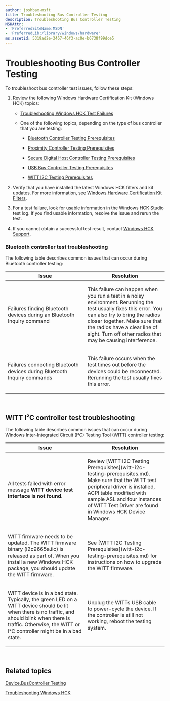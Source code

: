 ```yaml
---
author: joshbax-msft
title: Troubleshooting Bus Controller Testing
description: Troubleshooting Bus Controller Testing
MSHAttr:
- 'PreferredSiteName:MSDN'
- 'PreferredLib:/library/windows/hardware'
ms.assetid: 5319ad2e-3467-46f3-ac0e-b6738f99dce5
---
```


# Troubleshooting Bus Controller Testing


To troubleshoot bus controller test issues, follow these steps:

1.  Review the following Windows Hardware Certification Kit (Windows HCK) topics:

    -   [Troubleshooting Windows HCK Test Failures](troubleshooting-windows-hck-test-failures.md)

    -   One of the following topics, depending on the type of bus controller that you are testing:

        -   [Bluetooth Controller Testing Prerequisites](bluetooth-controller-testing-prerequisites.md)

        -   [Proximity Controller Testing Prerequisites](proximity-controller-testing-prerequisites.md)

        -   [Secure Digital Host Controller Testing Prerequisites](secure-digital-host-controller-testing-prerequisites.md)

        -   [USB Bus Controller Testing Prerequisites](usb-bus-controller-testing-prerequisites.md)

        -   [WITT I2C Testing Prerequisites](witt-i2c-testing-prerequisites.md)

2.  Verify that you have installed the latest Windows HCK filters and kit updates. For more information, see [Windows Hardware Certification Kit Filters](windows-hardware-certification-kit-filters.md).

3.  For a test failure, look for usable information in the Windows HCK Studio test log. If you find usable information, resolve the issue and rerun the test.

4.  If you cannot obtain a successful test result, contact [Windows HCK Support](windows-hck-support.md).

### <a href="" id="bluetooth"></a>Bluetooth controller test troubleshooting

The following table describes common issues that can occur during Bluetooth controller testing:

<table>
<colgroup>
<col width="50%" />
<col width="50%" />
</colgroup>
<thead>
<tr class="header">
<th>Issue</th>
<th>Resolution</th>
</tr>
</thead>
<tbody>
<tr class="odd">
<td><p>Failures finding Bluetooth devices during an Bluetooth Inquiry command</p></td>
<td><p>This failure can happen when you run a test in a noisy environment. Rerunning the test usually fixes this error. You can also try to bring the radios closer together. Make sure that the radios have a clear line of sight. Turn off other radios that may be causing interference.</p></td>
</tr>
<tr class="even">
<td><p>Failures connecting Bluetooth devices during Bluetooth Inquiry commands</p></td>
<td><p>This failure occurs when the test times out before the devices could be reconnected. Rerunning the test usually fixes this error.</p></td>
</tr>
</tbody>
</table>

 

## <a href="" id="witti2c"></a>WITT I²C controller test troubleshooting


The following table describes common issues that can occur during Windows Inter-Integrated Circuit (I²C) Testing Tool (WITT) controller testing:

<table>
<colgroup>
<col width="50%" />
<col width="50%" />
</colgroup>
<thead>
<tr class="header">
<th>Issue</th>
<th>Resolution</th>
</tr>
</thead>
<tbody>
<tr class="odd">
<td><p>All tests failed with error message <strong>WITT device test interface is not found</strong>.</p></td>
<td><p>Review [WITT I2C Testing Prerequisites](witt-i2c-testing-prerequisites.md). Make sure that the WITT test peripheral driver is installed, ACPI table modified with sample ASL and four instances of WITT Test Driver are found in Windows HCK Device Manager.</p></td>
</tr>
<tr class="even">
<td><p>WITT firmware needs to be updated. The WITT firmware binary (i2c9665a.iic) is released as part of. When you install a new Windows HCK package, you should update the WITT firmware.</p></td>
<td><p>See [WITT I2C Testing Prerequisites](witt-i2c-testing-prerequisites.md) for instructions on how to upgrade the WITT firmware.</p></td>
</tr>
<tr class="odd">
<td><p>WITT device is in a bad state. Typically, the green LED on a WITT device should be lit when there is no traffic, and should blink when there is traffic. Otherwise, the WITT or I²C controller might be in a bad state.</p></td>
<td><p>Unplug the WITTs USB cable to power-cycle the device. If the controller is still not working, reboot the testing system.</p></td>
</tr>
</tbody>
</table>

 

## Related topics


[Device.BusController Testing](devicebuscontroller-testing.md)

[Troubleshooting Windows HCK](troubleshooting-windows-hck.md)

 

 







